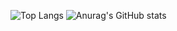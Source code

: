 
![Top Langs](https://github-readme-stats.vercel.app/api/top-langs/?username=hathienloc131&card_width=1000&theme=moltack)
![Anurag's GitHub stats](https://github-readme-stats.vercel.app/api?username=hathienloc131&show=reviews,discussions_started,discussions_answered,prs_merged,prs_merged_percentage&card_width=1000&theme=moltack&show_icons=true)